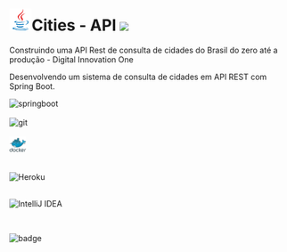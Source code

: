 # <img src="https://raw.githubusercontent.com/devicons/devicon/master/icons/java/java-original.svg" alt="java" width="40" height="40"/>Cities - API <img src="https://hermes.digitalinnovation.one/assets/diome/logo-minimized.png" width="40"/>
Construindo uma API Rest de consulta de cidades do Brasil do zero até a produção - Digital Innovation One

Desenvolvendo um sistema de consulta de cidades em API REST com Spring Boot.
<br>

<img src="https://external-content.duckduckgo.com/iu/?u=https%3A%2F%2Fi2.wp.com%2Fcodeflex.co%2Fwp-content%2Fuploads%2F2018%2F06%2Fcodeflex-springboot-rest-api.jpg%3Ffit%3D662%252C495%26ssl%3D1&f=1&nofb=1" alt="springboot" width="100"/> <br>
<br>
 <img src="https://www.vectorlogo.zone/logos/git-scm/git-scm-icon.svg" alt="git" width="30" /><br>   
 <img src="https://raw.githubusercontent.com/devicons/devicon/master/icons/docker/docker-original-wordmark.svg" alt="docker" width="30"/> <br>
 
 

 <br>
 <img src="https://external-content.duckduckgo.com/iu/?u=https%3A%2F%2Ftse1.mm.bing.net%2Fth%3Fid%3DOIP.633iEyCjhxwEep20nr_QjwHaHa%26pid%3DApi&f=1" alt="Heroku" width="30" /><br>
 <br>
 
 ![IntelliJ IDEA](https://img.shields.io/badge/IntelliJIDEA-9999FF.svg?style=social-square&logo=intellij-idea&logoColor=white) <br>
 
 <br>
 
 ![badge](https://img.shields.io/badge/PostgreSQL-316192?style=social-square&logo=postgresql&logoColor=white)<br>
